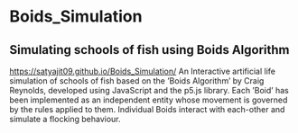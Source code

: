 # Boids_Simulation
## Simulating schools of fish using Boids Algorithm
https://satyajit09.github.io/Boids_Simulation/
An Interactive artificial life simulation of schools of fish based on the ’Boids Algorithm’ by Craig Reynolds, developed
using JavaScript and the p5.js library. Each ’Boid’ has been implemented as an independent entity whose movement is
governed by the rules applied to them. Individual Boids interact with each-other and simulate a flocking behaviour.
